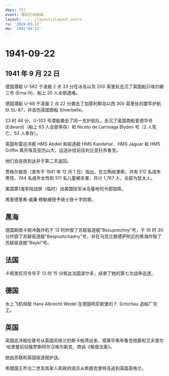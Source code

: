 ```yaml
---
days: 752
event: 银狐行动结束。
layout: ../../layouts/Layout.astro
ru: '2024-03-17'
ww: '1941-09-22'
---
```


# 1941-09-22

## 1941 年 9 月 22 日

德国潜艇 U-562 于凌晨 2 点 33 分在冰岛以东 200
英里处击沉了英国船只埃尔娜三号 (Erna III)，船上 25 人全部遇难。

德国潜艇 U-68 于凌晨 2 点 22 分袭击了加那利群岛以西 300
英里处的盟军护航队 SL-87，并击伤英国商船 Silverbelle。

23 时 46 分，U-103 号潜艇袭击了同一支护航队，击沉了英国商船爱德华号
(Edward)（船上 63 人全部幸存）和 Niceto de Larrinaga Blyden 号（2
人死亡，53 人幸存）。

英国布雷巡洋舰 HMS Abdiel 和驱逐舰 HMS Kandahar、HMS Jaguar 和 HMS
Griffin 离开埃及亚历山大，运送补给前往利比亚托布鲁克。

他们会连夜到达并于第二天返回。

贾格尔报告（发布于 1941 年 12 月 1 日）指出，在立陶宛里斯，共有 512
名成年男性、744 名成年女性和 511 名儿童被杀害，共计 1,767
人，全部为犹太人。

美国第1海军陆战旅（临时）由美国陆军冰岛基地司令部指挥。

弗里德里希·威廉·穆勒被授予骑士铁十字勋章。

## 黑海

德国斯图卡俯冲轰炸机于 13 时炸毁了苏联驱逐舰"Bezuprechny"号，于 16 时 30
分炸毁了苏联驱逐舰"Besposhchadny"号，并在乌克兰敖德萨附近的黑海炸毁了苏联驱逐舰"Boyki"号。

## 法国

卡佩里尼司令号于 13 时 15 分抵达法国波尔多，结束了她的第七次战争巡逻。

## 德国

水上飞机母舰 Hans Albrecht Wedel 在德国柯尼斯堡的 F. Schichau
造船厂完工。

## 英国

英国巡洋舰伦敦号从英国苏格兰的斯卡帕湾出发，搭乘毕弗布鲁克勋爵和艾夫里尔·哈里曼前往俄罗斯阿尔汉格尔斯克，商谈《租借法案》。

她由苏联和英国驱逐舰护送。

希腊国王乔治二世及其家人和政府成员从希腊克里特岛逃到英国英格兰。